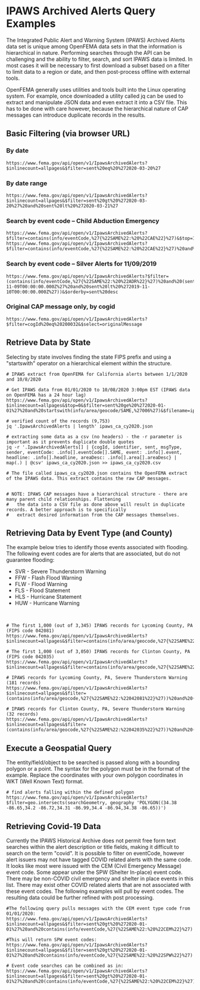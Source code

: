 # IPAWS Archived Alerts Query Examples

The Integrated Public Alert and Warning System (IPAWS) Archived Alerts data set is unique among OpenFEMA data sets in that the information is hierarchical in nature. Performing searches through the API can be challenging and the ability to filter, search, and sort IPAWS data is limited. In most cases it will be necessary to first download a subset based on a filter to limit data to a region or date, and then post-process offline with external tools.

OpenFEMA generally uses utilities and tools built into the Linux operating system. For example, once downloaded a utility called jq can be used to extract and manipulate JSON data and even extract it into a CSV file. This has to be done with care however, because the hierarchical nature of CAP messages can introduce duplicate records in the results.

## Basic Filtering (via browser URL)
### By date

    https://www.fema.gov/api/open/v1/IpawsArchivedAlerts?$inlinecount=allpages&$filter=sent%20eq%20%272020-03-20%27

### By date range

    https://www.fema.gov/api/open/v1/IpawsArchivedAlerts?$inlinecount=allpages&$filter=sent%20gt%20%272020-03-20%27%20and%20sent%20lt%20%272020-03-21%27

### Search by event code – Child Abduction Emergency

    https://www.fema.gov/api/open/v1/IpawsArchivedAlerts?$filter=contains(info/eventCode,%27{%22SAME%22:%20%22CAE%22}%27)&$top=10&$orderby=sent%20desc
    https://www.fema.gov/api/open/v1/IpawsArchivedAlerts?$filter=contains(info/eventCode,%27{%22SAME%22:%20%22CAE%22}%27)%20and%20contains(info/area/geocode,%27{%22SAME%22:%22051059%22}%27)&$top=1&$orderby=sent%20desc

### Search by event code – Silver Alerts for 11/09/2019

    https://www.fema.gov/api/open/v1/IpawsArchivedAlerts?$filter=(contains(info/eventCode,%27{%22SAME%22:%20%22ADR%22}%27)%20and%20(sent%20ge%20%272019-11-09T00:00:00.000Z%27%20and%20sent%20lt%20%272019-11-10T00:00:00.000Z%27))&$orderby=sent%20desc

### Original CAP message only, by cogid

    https://www.fema.gov/api/open/v1/IpawsArchivedAlerts?$filter=cogId%20eq%20200032&$select=originalMessage

## Retrieve Data by State

Selecting by state involves finding the state FIPS prefix and using a "startswith" operator on a hierarchical element within the structure.
    
    # IPAWS extract from OpenFEMA for California alerts between 1/1/2020 and 10/8/2020
    
    # Get IPAWS data from 01/01/2020 to 10/08/2020 3:00pm EST (IPAWS data on OpenFEMA has a 24 hour lag)
    https://www.fema.gov/api/open/v1/IpawsArchivedAlerts?$inlinecount=allpages&$top=0&$filter=sent%20ge%20%272020-01-01%27%20and%20startswith(info/area/geocode/SAME,%27006%27)&$filename=ipaws_ca_cy2020.json
    
    # verified count of the records (9,753)
    jq '.IpawsArchivedAlerts | length' ipaws_ca_cy2020.json
    
    # extracting some data as a csv (no headers) - the -r parameter is important as it prevents duplicate double quotes
    jq -r '.IpawsArchivedAlerts[] | {cogId, identifier, sent, msgType, sender, eventCode: .info[].eventCode[].SAME, event: .info[].event, headline: .info[].headline, areaDesc: .info[].area[].areaDesc} | map(.) | @csv' ipaws_ca_cy2020.json >> ipaws_ca_cy2020.csv
    
    # The file called ipaws_ca_cy2020.json contains the OpenFEMA extract of the IPAWS data. This extract contains the raw CAP messages.
    
    
    # NOTE: IPAWS CAP messages have a hierarchical structure - there are many parent child relationships. Flattening
    #   the data into a CSV file as done above will result in duplicate records. A better approach is to specifically
    #   extract desired information from the CAP messages themselves.

## Retrieving Data by Event Type (and County)
The example below tries to identify those events associated with flooding. The following event codes are for alerts that are associated, but do not guarantee flooding:

- SVR - Severe Thunderstorm Warning
- FFW - Flash Flood Warning
- FLW - Flood Warning
- FLS - Flood Statement
- HLS - Hurricane Statement
- HUW - Hurricane Warning

<br>

    # The first 1,000 (out of 3,345) IPAWS records for Lycoming County, PA (FIPS code 042081)
    https://www.fema.gov/api/open/v1/IpawsArchivedAlerts?$inlinecount=allpages&$filter=contains(info/area/geocode,%27{%22SAME%22:%22042081%22}%27)
    
    # The first 1,000 (out of 3,050) IPAWS records for Clinton County, PA (FIPS code 042035)
    https://www.fema.gov/api/open/v1/IpawsArchivedAlerts?$inlinecount=allpages&$filter=contains(info/area/geocode,%27{%22SAME%22:%22042081%22}%27)
    
    # IPAWS records for Lycoming County, PA, Severe Thunderstorm Warning (181 records)
    https://www.fema.gov/api/open/v1/IpawsArchivedAlerts?$inlinecount=allpages&$filter=(contains(info/area/geocode,%27{%22SAME%22:%22042081%22}%27))%20and%20(contains(info/eventCode,%27{%22SAME%22:%20%22SVR%22}%27))
    
    # IPAWS records for Clinton County, PA, Severe Thunderstorm Warning (32 records)
    https://www.fema.gov/api/open/v1/IpawsArchivedAlerts?$inlinecount=allpages&$filter=(contains(info/area/geocode,%27{%22SAME%22:%22042035%22}%27))%20and%20(contains(info/eventCode,%27{%22SAME%22:%20%22FLW%22}%27))

## Execute a Geospatial Query

The entity/field/object to be searched is passed along with a bounding polygon or a point. The syntax for the polygon must be in the format of the example. Replace the coordinates with your own polygon coordinates in WKT (Well Known Text) format.

    # find alerts falling within the defined polygon 
    https://www.fema.gov/api/open/v1/IpawsArchivedAlerts?$filter=geo.intersects(searchGeometry, geography 'POLYGON((34.38 -86.65,34.2 -86.72,34.31 -86.99,34.4 -86.94,34.38 -86.65))')
    
## Retrieving Covid-19 Data

Currently the IPAWS Historical Archive does not permit free form text searches within the alert description or title fields, making it difficult to search on the term "covid". It is possible to filter on eventCode, however alert issuers may not have tagged COVID related alerts with the same code. It looks like most were issued with the CEM (Civil Emergency Message) event code. Some appear under the SPW (Shelter In-place) event code. There may be non-COVID civil emergency and shelter in place events in this list. There may exist other COVID related alerts that are not associated with these event codes. The following examples will pull by event codes. The resulting data could be further refined with post processing.

    #The following query pulls messages with the CEM event type code from 01/01/2020:
    https://www.fema.gov/api/open/v1/IpawsArchivedAlerts?$inlinecount=allpages&$filter=sent%20gt%20%272020-01-01%27%20and%20contains(info/eventCode,%27{%22SAME%22:%20%22CEM%22}%27)
    
    #This will return SPW event codes:
    https://www.fema.gov/api/open/v1/IpawsArchivedAlerts?$inlinecount=allpages&$filter=sent%20gt%20%272020-01-01%27%20and%20contains(info/eventCode,%27{%22SAME%22:%20%22SPW%22}%27)
    
    # Event code searches can be combined as in:
    https://www.fema.gov/api/open/v1/IpawsArchivedAlerts?$inlinecount=allpages&$filter=sent%20gt%20%272020-01-01%27%20and%20(contains(info/eventCode,%27{%22SAME%22:%20%22CEM%22}%27)%20or%20contains(info/eventCode,%27{%22SAME%22:%20%22SPW%22}%27))
